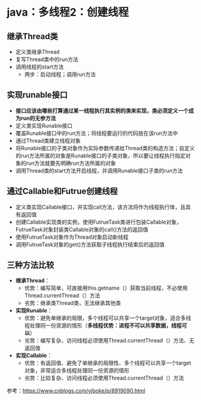 # java：多线程2：创建线程



## 继承Thread类

* 定义类继承Thread
* 复写Thread类中的run方法
* 调用线程的start方法
  * 两步：启动线程；调用run方法



## 实现runable接口

* **接口应该由哪些打算通过某一线程执行其实例的类来实现，类必须定义一个成为run的无参方法**
* 定义类实现Runable接口
* 覆盖Runable接口中的run方法；将线程要运行的代码放在该run方法中
* 通过Thread类建立线程对象
* 将Runable接口的子类对象作为实际参数传递给Thread类的构造方法；自定义的run方法所属的对象是Runable接口的子类对象，所以要让线程执行指定对象的run方法就要先明确run方法所属的对象
* 调用Thread类的start方法开启线程，并调用Runable接口子类的run方法



## 通过Callable和Futrue创建线程

* 定义类实现Callable接口，并实现call方法，该方法将作为线程执行体，且具有返回值
* 创建Callable实现类的实例，使用FutrueTask类进行包装Callable对象，FutrueTask对象封装类Callable对象的call()方法的返回值
* 使用FutrueTask对象作为Thread对象启动新线程
* 调用FutrueTask对象的get()方法获取子线程执行结束后的返回值



## 三种方法比较

* **继承Thread**：
  * 优势：编写简单，可直接用this.getname（）获取当前线程，不必使用Thread.currentThread（）方法
  * 劣势：继承类Thread类，无法继承其他类
* **实现Runable**：
  * 优势：避免单继承的局限，多个线程可以共享一个target对象，适合多线程处理同一份资源的情形（**多线程优势：进程不可以共享数据，线程可以**）
  * 劣势：编写复杂，访问线程必须使用Thread.currentThread（）方法、无返回值
* **实现Callable**：
  * 优势：有返回值、避免了单继承的局限性、多个线程可以共享一个target对象，非常适合多线程处理同一份资源的情形
  * 劣势：比较复杂、访问线程必须使用Thread.currentThread（）方法



参考：https://www.cnblogs.com/yjboke/p/8919090.html